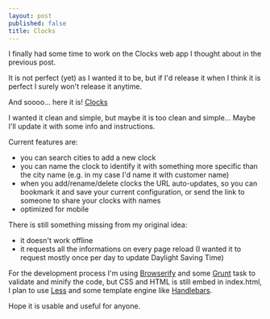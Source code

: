 ```yaml
---
layout: post
published: false
title: Clocks
---
```


I finally had some time to work on the Clocks web app I thought about in the previous post.

It is not perfect (yet) as I wanted it to be, but if I'd release it when I think it is perfect I surely won't release it anytime.

And soooo... here it is! [Clocks](https://matita.github.io/clocks)

I wanted it clean and simple, but maybe it is too clean and simple...
Maybe I'll update it with some info and instructions.

Current features are:
- you can search cities to add a new clock
- you can name the clock to identify it with something more specific than the city name (e.g. in my case I'd name it with customer name)
- when you add/rename/delete clocks the URL auto-updates, so you can bookmark it and save your current configuration, or send the link to someone to share your clocks with names
- optimized for mobile

There is still something missing from my original idea:
- it doesn't work offline
- it requests all the informations on every page reload (I wanted it to request mostly once per day to update Daylight Saving Time)

For the development process I'm using [Browserify](http://browserify.org/) and some [Grunt](http://gruntjs.com/) task to validate and minify the code, but CSS and HTML is still embed in index.html, I plan to use [Less](http://lesscss.org/) and some template engine like [Handlebars](http://handlebarsjs.com/).

Hope it is usable and useful for anyone.
